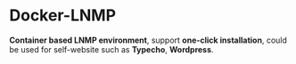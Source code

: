 # Docker-LNMP
**Container based LNMP environment**, support **one-click installation**, could be used for self-website such as **Typecho**, **Wordpress**.
